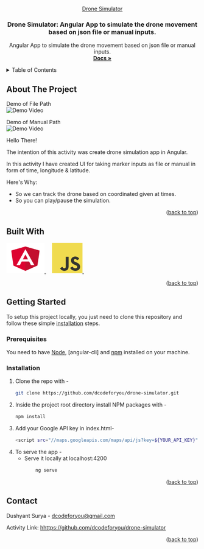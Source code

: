 <div id="top"></div>

<!-- PROJECT LOGO -->
<br />
<div align="center">
  <a href="https://github.com/dcodeforyou/drone-simulator">
    Drone Simulator
  </a>

<h3 align="center">Drone Simulator: Angular App to simulate the drone movement based on json file or manual inputs.</h3>

  <p align="center">
    Angular App to simulate the drone movement based on json file or manual inputs.
    <br />
    <a href="https://github.com/dcodeforyou/drone-simulator"><strong>Docs »</strong></a>
    <br />
  </p>
</div>



<!-- TABLE OF CONTENTS -->
<details>
  <summary>Table of Contents</summary>
  <ol>
    <li>
      <a href="#about-the-project">About The Project</a>
      <ul>
        <li><a href="#built-with">Built With</a></li>
      </ul>
    </li>
    <li>
      <a href="#getting-started">Getting Started</a>
      <ul>
        <li><a href="#prerequisites">Prerequisites</a></li>
        <li><a href="#installation">Installation</a></li>
      </ul>
    </li>
    <li><a href="#contact">Contact</a></li>
  </ol>
</details>

<!-- ABOUT THE PROJECT -->
## About The Project

Demo of File Path
<br />
![Demo Video](src/assets/images/file-path.gif)

Demo of Manual Path
<br />
![Demo Video](src/assets/images/manual-path.gif)

Hello There!

The intention of this activity was create drone simulation app in Angular.

In this activity I have created UI for taking marker inputs as file or manual in form of time, longitude & latitude. 

Here's Why:
* So we can track the drone based on coordinated given at times.
* So you can play/pause the simulation.

<p align="right">(<a href="#top">back to top</a>)</p>



## Built With

<a href="https://nodejs.org/en/">
    <img src="src/assets/images/angular.png" target="_blank"  alt="angular" width="100" height="80">
</a>
&nbsp;
&nbsp;
<a href="https://www.javascript.com/">
    <img src="src/assets/images/javascript.png" target="_blank" alt="js" width="80" height="80">
</a>
&nbsp;
&nbsp;
&nbsp;
&nbsp;

<p align="right">(<a href="#top">back to top</a>)</p>



<!-- GETTING STARTED -->
## Getting Started

To setup this project locally, you just need to clone this repository and follow these simple <a href="#installation">installation</a> steps. 

### Prerequisites

You need to have [Node](https://www.nodejs.org/), [angular-cli] and [npm](https://www.npmjs.com/) installed on your machine.

### Installation

1. Clone the repo with - 
   ```sh
   git clone https://github.com/dcodeforyou/drone-simulator.git
   ```
2. Inside the project root directory install NPM packages with -
   ```sh
   npm install
   ```
3. Add your Google API key in index.html-
   ```sh
   <script src="//maps.googleapis.com/maps/api/js?key=${YOUR_API_KEY}"></script>
   ```
4. To serve the app - 
   * Serve it locally at localhost:4200
        ```js
            ng serve
        ```

<p align="right">(<a href="#top">back to top</a>)</p>


<!-- CONTACT -->
## Contact

Dushyant Surya - dcodeforyou@gmail.com

Activity Link: [hhttps://github.com/dcodeforyou/drone-simulator](https://github.com/dcodeforyou/drone-simulator)

<p align="right">(<a href="#top">back to top</a>)</p>

